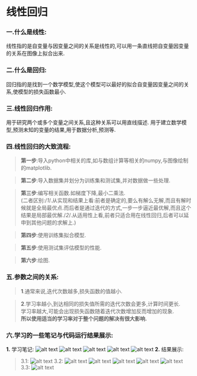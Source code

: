 # 线性回归

### 一.什么是线性:  

线性指的是自变量与因变量之间的关系是线性的,可以用一条直线把自变量因变量的关系在图像上拟合出来.  

### 二.什么是回归:  

回归指的是找到一个数学模型,使这个模型可以最好的拟合自变量因变量之间的关系,使模型的损失函数最小.  

### 三.线性回归作用:  

用于研究两个或多个变量之间关系,且这种关系可以用直线描述.
用于建立数学模型,预测未知的变量的结果,用于数据分析,预测等. 

### 四.线性回归的大致流程:  
>__第一步__:导入python中相关的库,如与数组计算等相关的numpy,与图像绘制的matplotlib.  

>__第二步__:导入数据集并划分为训练集和测试集,并对数据做一些处理.  

>__第三步__:编写相关函数.如梯度下降,最小二乘法.  
(二者区别:/*1*/.从实现和结果上看:前者是确定的,要么有解么无解,而且有解时候就是全局最优点.而后者是通过迭代的方式,一步一步逼近最优解,而且这个结果是局部最优解./*2*/.从适用性上看,前者只适合用在线性回归,后者可以延申到其他问题的求解上.)  

>__第四步__:使用训练集拟合模型.  

>__第五步__:使用测试集评估模型的性能.  

>__第六步__:绘图.

### 五.参数之间的关系:  
>__1__.通常来说,迭代次数越多,损失函数的值越小.  

>__2__.学习率越小,到达相同的损失值所需的迭代次数会更多,计算时间更长.  
>  学习率越大,可能会出现损失函数随着迭代次数增加反而增加的现象.  
> __所以使用适当的学习率对于整个问题的解决有很大影响.__

### 六.学习的一些笔记与代码运行结果展示:
__1.__ 学习笔记:   ![alt text](微信图片_20240317191525.jpg)
![alt text](微信图片_20240317191522.jpg)
![alt text](微信图片_20240317191519.jpg)
![alt text](微信图片_20240317191516.jpg)
![alt text](微信图片_20240317191455.jpg)
__2.__ 结果展示:  
>3.1:  ![alt text](image.png)
>3.2:  ![alt text](<屏幕截图 2024-03-17 192109.png>)
![alt text](<屏幕截图 2024-03-17 192117.png>)
![alt text](<屏幕截图 2024-03-17 192122.png>)
![alt text](<屏幕截图 2024-03-17 192126.png>)
![alt text](<屏幕截图 2024-03-17 192133.png>)
>3.3:  ![alt text](<屏幕截图 2024-03-17 192146.png>)